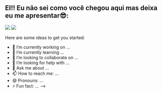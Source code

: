 <h2> EI!! Eu não sei como você chegou aqui mas deixa eu me apresentar😎:</h2>

<div>
  <img src="https://github-readme-stats.vercel.app/api?username=marcosbilobram&show_icons=true&theme=blue-green"/>
  <img src="https://github-readme-stats.vercel.app/api/top-langs/?username=marcosbilobram&layout=compact"/>
</div>

  


Here are some ideas to get you started:

- 🔭 I’m currently working on ...
- 🌱 I’m currently learning ...
- 👯 I’m looking to collaborate on ...
- 🤔 I’m looking for help with ...
- 💬 Ask me about ...
- 📫 How to reach me: ...
- 😄 Pronouns: ...
- ⚡ Fun fact: ...
-->
